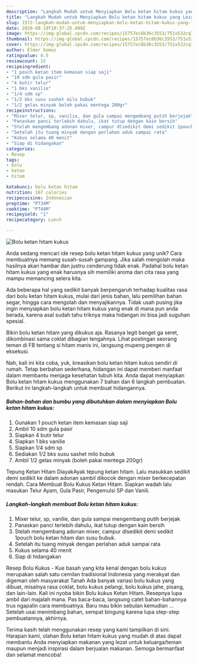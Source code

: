```yaml
---
description: "Langkah Mudah untuk Menyiapkan Bolu ketan hitam kukus yang Lezat Sekali"
title: "Langkah Mudah untuk Menyiapkan Bolu ketan hitam kukus yang Lezat Sekali"
slug: 1572-langkah-mudah-untuk-menyiapkan-bolu-ketan-hitam-kukus-yang-lezat-sekali
date: 2020-08-19T10:37:25.499Z
image: https://img-global.cpcdn.com/recipes/15757ec8b36c3553/751x532cq70/bolu-ketan-hitam-kukus-foto-resep-utama.jpg
thumbnail: https://img-global.cpcdn.com/recipes/15757ec8b36c3553/751x532cq70/bolu-ketan-hitam-kukus-foto-resep-utama.jpg
cover: https://img-global.cpcdn.com/recipes/15757ec8b36c3553/751x532cq70/bolu-ketan-hitam-kukus-foto-resep-utama.jpg
author: Elmer Gomez
ratingvalue: 4.5
reviewcount: 15
recipeingredient:
- "1 pouch ketan item kemasan siap saji"
- "10 sdm gula pasir"
- "4 butir telur"
- "1 bks vanilie"
- "1/4 sdm sp"
- "1/2 bks susu sashet milo bubuk"
- "1/2 gelas minyak boleh pakai mentega 200gr"
recipeinstructions:
- "Mixer telur, sp, vanilie, dan gula sampai mengembang putih berjejak"
- "Panaskan panci terlebih dahulu, ikat tutup dengan kain bersih"
- "Stelah mengembang adonan mixer, campur dlsedikit demi sedikit 1pouch bolu ketan hitam dan susu bubuk."
- "Setelah itu tuang minyak dengan perlahan aduk sampai rata"
- "Kukus selama 40 menit"
- "Siap di hidangakan"
categories:
- Resep
tags:
- bolu
- ketan
- hitam

katakunci: bolu ketan hitam 
nutrition: 167 calories
recipecuisine: Indonesian
preptime: "PT34M"
cooktime: "PT44M"
recipeyield: "1"
recipecategory: Lunch

---
```



![Bolu ketan hitam kukus](https://img-global.cpcdn.com/recipes/15757ec8b36c3553/751x532cq70/bolu-ketan-hitam-kukus-foto-resep-utama.jpg)

Anda sedang mencari ide resep bolu ketan hitam kukus yang unik? Cara membuatnya memang susah-susah gampang. Jika salah mengolah maka hasilnya akan hambar dan justru cenderung tidak enak. Padahal bolu ketan hitam kukus yang enak harusnya sih memiliki aroma dan cita rasa yang mampu memancing selera kita.

Ada beberapa hal yang sedikit banyak berpengaruh terhadap kualitas rasa dari bolu ketan hitam kukus, mulai dari jenis bahan, lalu pemilihan bahan segar, hingga cara mengolah dan menyajikannya. Tidak usah pusing jika ingin menyiapkan bolu ketan hitam kukus yang enak di mana pun anda berada, karena asal sudah tahu triknya maka hidangan ini bisa jadi suguhan spesial.

Bikin bolu ketan hitam yang dikukus aja. Rasanya legit banget ga seret, dikombinasi sama coklat dibagian tengahnya. Lihat postingan seorang teman di FB tentang si hitam manis ini, langsung mupeng pengen di eksekusi.


Nah, kali ini kita coba, yuk, kreasikan bolu ketan hitam kukus sendiri di rumah. Tetap berbahan sederhana, hidangan ini dapat memberi manfaat dalam membantu menjaga kesehatan tubuh kita. Anda dapat menyiapkan Bolu ketan hitam kukus menggunakan 7 bahan dan 6 langkah pembuatan. Berikut ini langkah-langkah untuk membuat hidangannya.

<!--inarticleads1-->

##### Bahan-bahan dan bumbu yang dibutuhkan dalam menyiapkan Bolu ketan hitam kukus:

1. Gunakan 1 pouch ketan item kemasan siap saji
1. Ambil 10 sdm gula pasir
1. Siapkan 4 butir telur
1. Siapkan 1 bks vanilie
1. Siapkan 1/4 sdm sp
1. Sediakan 1/2 bks susu sashet milo bubuk
1. Ambil 1/2 gelas minyak (boleh pakai mentega 200gr)


Tepung Ketan Hitam DiayakAyak tepung ketan hitam. Lalu masukkan sedikit demi sedikit ke dalam adonan sambil dikocok dengan mixer berkecepatan rendah. Cara Membuat Bolu Kukus Ketan Hitam. Siapkan wadah lalu masukan Telur Ayam, Gula Pasir, Pengemulsi SP dan Vanili. 

<!--inarticleads2-->

##### Langkah-langkah membuat Bolu ketan hitam kukus:

1. Mixer telur, sp, vanilie, dan gula sampai mengembang putih berjejak
1. Panaskan panci terlebih dahulu, ikat tutup dengan kain bersih
1. Stelah mengembang adonan mixer, campur dlsedikit demi sedikit 1pouch bolu ketan hitam dan susu bubuk.
1. Setelah itu tuang minyak dengan perlahan aduk sampai rata
1. Kukus selama 40 menit
1. Siap di hidangakan


Resep Bolu Kukus - Kue basah yang kita kenal dengan bolu kukus merupakan salah satu cemilan tradisional Indonesia yang merakyat dan digemari oleh masyarakat Tanah Ada banyak variasi bolu kukus yang dibuat, misalnya rasa coklat, bolu kukus pelangi, bolu kukus jahe, pisang, dan lain-lain. Kali ini nyoba bikin Bolu kukus Ketan Hitam. Resepnya lupa ambil dari majalah mana. Pas baca-baca, langsung catet bahan-bahannya trus ngapalin cara membuatnya. Baru mau bikin sebulan kemudian … Setelah usai menimbang bahan, sempat bingung karena lupa step-step pembuatannya, akhirnya. 

Terima kasih telah menggunakan resep yang kami tampilkan di sini. Harapan kami, olahan Bolu ketan hitam kukus yang mudah di atas dapat membantu Anda menyiapkan makanan yang lezat untuk keluarga/teman maupun menjadi inspirasi dalam berjualan makanan. Semoga bermanfaat dan selamat mencoba!
